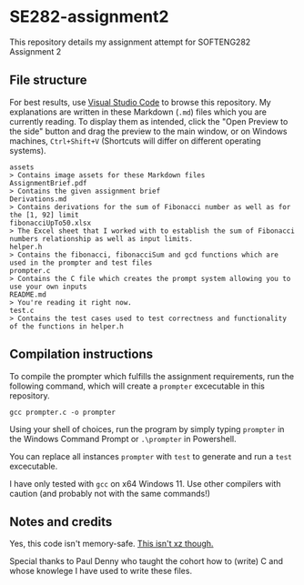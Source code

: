 # SE282-assignment2
This repository details my assignment attempt for SOFTENG282 Assignment 2

## File structure
For best results, use [Visual Studio Code](https://code.visualstudio.com/) to browse this repository. My explanations are written in these Markdown (`.md`) files which you are currently reading. To display them as intended, click the "Open Preview to the side" button and drag the preview to the main window, or on Windows machines, `Ctrl+Shift+V` (Shortcuts will differ on different operating systems).

    assets
    > Contains image assets for these Markdown files
    AssignmentBrief.pdf
    > Contains the given assignment brief
    Derivations.md
    > Contains derivations for the sum of Fibonacci number as well as for the [1, 92] limit
    fibonacciUpTo50.xlsx
    > The Excel sheet that I worked with to establish the sum of Fibonacci numbers relationship as well as input limits.
    helper.h
    > Contains the fibonacci, fibonacciSum and gcd functions which are used in the prompter and test files
    prompter.c
    > Contains the C file which creates the prompt system allowing you to use your own inputs
    README.md
    > You're reading it right now.
    test.c
    > Contains the test cases used to test correctness and functionality of the functions in helper.h

    

## Compilation instructions
To compile the prompter which fulfills the assignment requirements, run the following command, which will create a `prompter` excecutable in this repository.

```
gcc prompter.c -o prompter
```
Using your shell of choices, run the program by simply typing `prompter` in the Windows Command Prompt or `.\prompter` in Powershell.

You can replace all instances `prompter` with `test` to generate and run a `test` excecutable.

I have only tested with `gcc` on x64 Windows 11. Use other compilers with caution (and probably not with the same commands!)

## Notes and credits

Yes, this code isn't memory-safe. [This isn't xz though.](https://nvd.nist.gov/vuln/detail/CVE-2024-3094)

Special thanks to Paul Denny who taught the cohort how to (write) C and whose knowlege I have used to write these files.